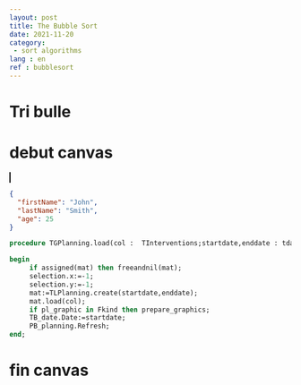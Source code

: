 ```yaml
---
layout: post
title: The Bubble Sort
date: 2021-11-20
category: 
 - sort algorithms 
lang : en
ref : bubblesort
---
```


# Tri bulle



# debut canvas

<canvas id="myCanvas" width="200" height="100" style="border:1px solid #000000;">
</canvas> 

```json
{
  "firstName": "John",
  "lastName": "Smith",
  "age": 25
}
```

```pascal
procedure TGPlanning.load(col :  TInterventions;startdate,enddate : tdatetime);

begin
     if assigned(mat) then freeandnil(mat);
     selection.x:=-1;
     selection.y:=-1;
     mat:=TLPlanning.create(startdate,enddate);
     mat.load(col);
     if pl_graphic in Fkind then prepare_graphics;
     TB_date.Date:=startdate;
     PB_planning.Refresh;
end; 
```

# fin canvas

